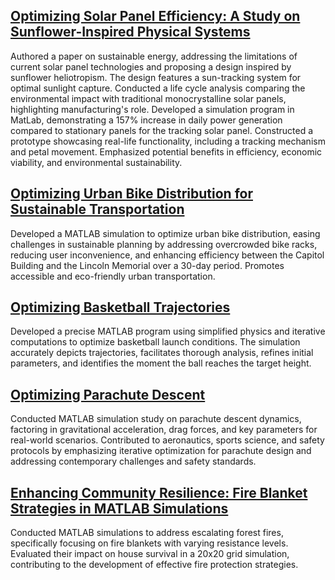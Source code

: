 ## [Optimizing Solar Panel Efficiency: A Study on Sunflower-Inspired Physical Systems](https://github.com/vhunany/engineering-simulations/blob/aae616351f820b4e2074ae896684a6cae9e5766c/sunny_sunflower_tracking_script.mlx)
Authored a paper on sustainable energy, addressing the limitations of current solar panel technologies and proposing a design inspired by sunflower heliotropism. The design features a sun-tracking system for optimal sunlight capture. Conducted a life cycle analysis comparing the environmental impact with traditional monocrystalline solar panels, highlighting manufacturing's role. Developed a simulation program in MatLab, demonstrating a 157% increase in daily power generation compared to stationary panels for the tracking solar panel. Constructed a prototype showcasing real-life functionality, including a tracking mechanism and petal movement. Emphasized potential benefits in efficiency, economic viability, and environmental sustainability. 

## [Optimizing Urban Bike Distribution for Sustainable Transportation]()
Developed a MATLAB simulation to optimize urban bike distribution, easing challenges in sustainable planning by addressing overcrowded bike racks, reducing user inconvenience, and enhancing efficiency between the Capitol Building and the Lincoln Memorial over a 30-day period. Promotes accessible and eco-friendly urban transportation.

## [Optimizing Basketball Trajectories]()
Developed a precise MATLAB program using simplified physics and iterative computations to optimize basketball launch conditions. The simulation accurately depicts trajectories, facilitates thorough analysis, refines initial parameters, and identifies the moment the ball reaches the target height.

## [Optimizing Parachute Descent]()
Conducted MATLAB simulation study on parachute descent dynamics, factoring in gravitational acceleration, drag forces, and key parameters for real-world scenarios. Contributed to aeronautics, sports science, and safety protocols by emphasizing iterative optimization for parachute design and addressing contemporary challenges and safety standards.

## [Enhancing Community Resilience: Fire Blanket Strategies in MATLAB Simulations]()
Conducted MATLAB simulations to address escalating forest fires, specifically focusing on fire blankets with varying resistance levels. Evaluated their impact on house survival in a 20x20 grid simulation, contributing to the development of effective fire protection strategies.
